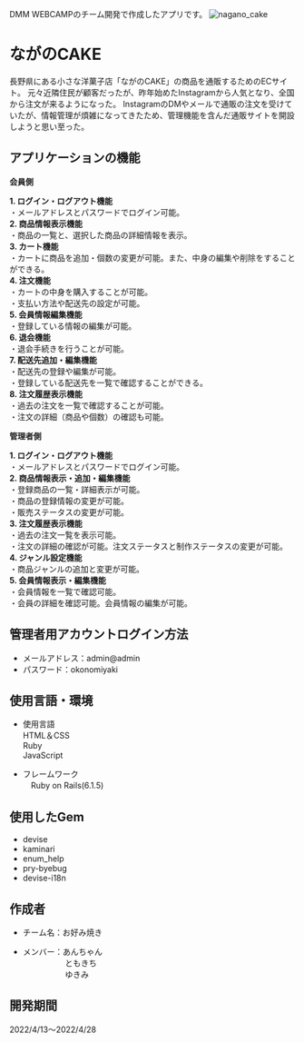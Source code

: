 DMM WEBCAMPのチーム開発で作成したアプリです。
![nagano_cake](https://user-images.githubusercontent.com/100661771/165200389-077c149d-b48c-440b-b009-8399e5df3fe9.jpg)

# ながのCAKE

長野県にある小さな洋菓子店「ながのCAKE」の商品を通販するためのECサイト。
元々近隣住民が顧客だったが、昨年始めたInstagramから人気となり、全国から注文が来るようになった。
InstagramのDMやメールで通販の注文を受けていたが、情報管理が煩雑になってきたため、管理機能を含んだ通販サイトを開設しようと思い至った。

## アプリケーションの機能

**会員側**

**1. ログイン・ログアウト機能**  
 ・メールアドレスとパスワードでログイン可能。  
**2. 商品情報表示機能**  
 ・商品の一覧と、選択した商品の詳細情報を表示。  
**3. カート機能**  
 ・カートに商品を追加・個数の変更が可能。また、中身の編集や削除をすることができる。  
**4. 注文機能**  
 ・カートの中身を購入することが可能。  
 ・支払い方法や配送先の設定が可能。  
**5. 会員情報編集機能**  
 ・登録している情報の編集が可能。  
**6. 退会機能**  
 ・退会手続きを行うことが可能。  
**7. 配送先追加・編集機能**  
 ・配送先の登録や編集が可能。  
 ・登録している配送先を一覧で確認することができる。  
**8. 注文履歴表示機能**  
 ・過去の注文を一覧で確認することが可能。  
 ・注文の詳細（商品や個数）の確認も可能。  

**管理者側**

**1. ログイン・ログアウト機能**  
 ・メールアドレスとパスワードでログイン可能。  
**2. 商品情報表示・追加・編集機能**  
 ・登録商品の一覧・詳細表示が可能。  
 ・商品の登録情報の変更が可能。  
 ・販売ステータスの変更が可能。  
**3. 注文履歴表示機能**  
 ・過去の注文一覧を表示可能。  
 ・注文の詳細の確認が可能。注文ステータスと制作ステータスの変更が可能。  
**4. ジャンル設定機能**  
 ・商品ジャンルの追加と変更が可能。  
**5. 会員情報表示・編集機能**  
 ・会員情報を一覧で確認可能。  
 ・会員の詳細を確認可能。会員情報の編集が可能。


## 管理者用アカウントログイン方法

* メールアドレス：admin@admin
* パスワード：okonomiyaki

## 使用言語・環境

* 使用言語  
  HTML＆CSS  
Ruby  
JavaScript

* フレームワーク  
　Ruby on Rails(6.1.5)

## 使用したGem

* devise
* kaminari
* enum_help
* pry-byebug
* devise-i18n

## 作成者

* チーム名：お好み焼き

* メンバー：あんちゃん  
　　　　　 ともきち  
　　　　　 ゆきみ  

## 開発期間

2022/4/13〜2022/4/28

